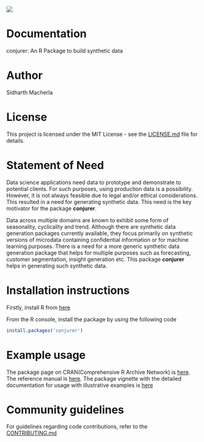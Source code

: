 [![](https://cranlogs.r-pkg.org/badges/conjurer)](https://cran.r-project.org/package=conjurer)
# Documentation
conjurer: An R Package to build synthetic data

# Author
Sidharth Macherla
# License
This project is licensed under the MIT License - see the
[LICENSE.md](https://github.com/SidharthMacherla/conjurer/blob/developPaper/LICENSE.md) file for details.
# Statement of Need
Data science applications need data to prototype and demonstrate to potential clients. For such purposes, using production data is a possibility. However, it is not always feasible due to legal and/or ethical considerations. This resulted in a need for generating synthetic data. This need is the key motivator for the package **conjurer**.

Data across multiple domains are known to exhibit some form of seasonality, cyclicality and trend. Although there are synthetic data generation packages currently available, they focus primarily on synthetic versions of microdata containing confidential information or for machine learning purposes. There is a need for a more generic synthetic data generation package that helps for multiple purposes such as forecasting, customer segmentation, insight generation etc. This package **conjurer** helps in generating such synthetic data.

# Installation instructions
Firstly, install R from [here](https://cran.r-project.org/bin/windows/base/old/3.5.3/)

From the R console, install the package by using the following code
``` R
install.packages('conjurer')
```

# Example usage
The package page on CRAN(Comprehensive R Archive Network) is [here](https://cran.r-project.org/web/packages/conjurer/index.html). The reference manual is [here](https://cran.r-project.org/web/packages/conjurer/conjurer.pdf). The package vignette with the detailed documentation for usage with illustrative examples is [here](https://cran.r-project.org/web/packages/conjurer/vignettes/introduction_to_conjurer.html)

# Community guidelines
For guidelines regarding code contributions, refer to the [CONTRIBUTING.md](https://github.com/SidharthMacherla/conjurer/blob/developPaper/CONTRIBUTING.md)
